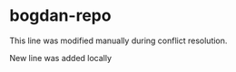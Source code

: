 # bogdan-repo

This line was modified manually during conflict resolution.

New line was added locally